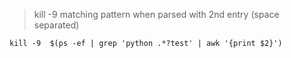 > kill -9 matching pattern when parsed with 2nd entry (space separated)

```
kill -9  $(ps -ef | grep 'python .*?test' | awk '{print $2}')
```

